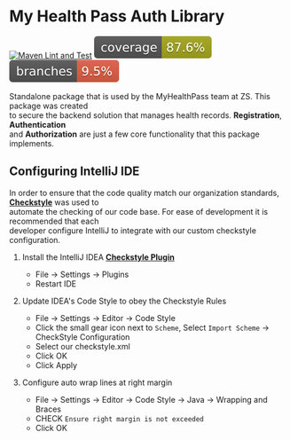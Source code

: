 # My Health Pass Auth Library

[![Maven Lint and Test](https://github.com/Kerron-Hutton/my-health-pass-auth-library/actions/workflows/maven_lint_and_test.yml/badge.svg)](https://github.com/Kerron-Hutton/my-health-pass-auth-library/actions/workflows/maven_lint_and_test.yml)
![Coverage](.github/badges/jacoco.svg)
![Branches](.github/badges/branches.svg)

Standalone package that is used by the MyHealthPass team at ZS. This package was created  
to secure the backend solution that manages health records. **Registration**, **Authentication**  
and **Authorization** are just a few core functionality that this package implements.  

## Configuring IntelliJ IDE

In order to ensure that the code quality match our organization standards, **[Checkstyle](https://checkstyle.sourceforge.io/index.html)** was used to   
automate the checking of our code base. For ease of development it is recommended that each   
developer configure IntelliJ to integrate with our custom checkstyle configuration.

1. Install the IntelliJ IDEA **[Checkstyle Plugin](https://plugins.jetbrains.com/plugin/1065-checkstyle-idea)**
    - File →  Settings →  Plugins
    - Restart IDE
   
2. Update IDEA's Code Style to obey the Checkstyle Rules
    - File → Settings → Editor → Code Style
    - Click the small gear icon next to `Scheme`, Select `Import Scheme` → CheckStyle Configuration
    - Select our checkstyle.xml
    - Click OK
    - Click Apply

3. Configure auto wrap lines at right margin
    - File → Settings → Editor → Code Style → Java → Wrapping and Braces
    - CHECK `Ensure right margin is not exceeded`
    - Click OK


